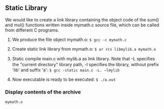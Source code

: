 ## Static Library

We would like to create a link library containing the object code of the sum()
and mul() functions written inside mymath.c source file, which can be called 
from different C programs.


1. We produce the file object mymath.o:
  ```$ gcc -c mymath.c```

2. Create static link library from mymath.o:
  ```$ ar rcs libmylib.a mymath.o```

3. Static compile main.c with mylib.a as link library. 
Note that -L speciﬁes the "current directory" library path, 
-l speciﬁes the library, without prefix 'lib' and suffix 'a':
  ```$ gcc -static main.c -L. –lmylib```

4. Now executable is ready to be executed:
  ```$ ./a.out```

### Display contents of the archive

```$ ar -t libmylib.a
mymath.o
```
